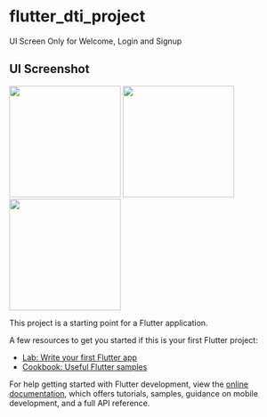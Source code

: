 # flutter_dti_project

UI Screen Only for Welcome, Login and Signup

## UI Screenshot


<img src="https://github.com/user-attachments/assets/868aa47a-d273-49a6-be6b-650505ef6f09" width="200">

<img src="https://github.com/user-attachments/assets/c7363302-2b56-4650-970d-b2107f4a45e7" width="200">

<img src="https://github.com/user-attachments/assets/1c204f23-af5a-4580-8227-17e5e0f0ce3c" width="200">

This project is a starting point for a Flutter application.

A few resources to get you started if this is your first Flutter project:

- [Lab: Write your first Flutter app](https://docs.flutter.dev/get-started/codelab)
- [Cookbook: Useful Flutter samples](https://docs.flutter.dev/cookbook)

For help getting started with Flutter development, view the
[online documentation](https://docs.flutter.dev/), which offers tutorials,
samples, guidance on mobile development, and a full API reference.
